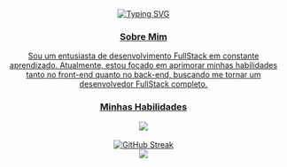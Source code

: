 <!--Título-->
<div align="center">
  <a href="https://git.io/typing-svg"><img src="https://readme-typing-svg.herokuapp.com?font=Jaro&size=30&pause=1000&color=09F7B5&center=true&vCenter=true&random=false&width=435&lines=Ol%C3%A1!+Prazer+em+te+ver+por+aqui+%F0%9F%91%8B;Eu+me+chamo+Marcos!" alt="Typing SVG" />
</div>

<!--Sobre-->

<div align="center">
  <h3>Sobre Mim</h3>
  <p>Sou um entusiasta de desenvolvimento FullStack em constante aprendizado. Atualmente, estou focado em aprimorar minhas habilidades tanto no front-end quanto no back-end, buscando me tornar um desenvolvedor FullStack completo.</p>
</div>

<!--Utilizo-->
<div align="center" >
  <h3>Minhas Habilidades</h3>
  <img src="https://skillicons.dev/icons?i=js,typescript,nodejs,postgres,prisma,mongodb,discordjs,vscode,github,git" />
</div>

<br>

<!--Stats-->
<div align="center">
  <a href="https://git.io/streak-stats"><img src="https://streak-stats.demolab.com?user=RynexKii&theme=green-nur&hide_border=true&locale=pt_BR" alt="GitHub Streak" /></a>
</div>

<!--Visitantes-->
<div align="center">
    <img src="https://visit-counter.vercel.app/counter.png?page=RynexKii&ta=%20Visitantes&c=09F7B5FF">
</div>
